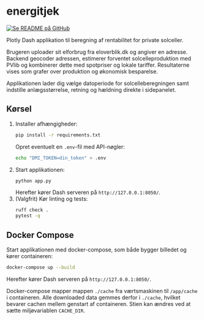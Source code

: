 # energitjek

[![Se README på GitHub](https://img.shields.io/badge/Se%20README%20p%C3%A5-GitHub-black?logo=github)](https://github.com/jolsso/energitjek/blob/main/README.md)

Plotly Dash applikation til beregning af rentabilitet for private solceller.

Brugeren uploader sit elforbrug fra eloverblik.dk og angiver en adresse.
Backend geocoder adressen, estimerer forventet solcelleproduktion med PVlib
og kombinerer dette med spotpriser og lokale tariffer. Resultaterne vises som
grafer over produktion og økonomisk besparelse.

Applikationen lader dig vælge datoperiode for solcelleberegningen samt indstille
anlægsstørrelse, retning og hældning direkte i sidepanelet.

## Kørsel

1. Installer afhængigheder:
   ```bash
   pip install -r requirements.txt
   ```
   Opret eventuelt en `.env`-fil med API-nøgler:
   ```bash
   echo "DMI_TOKEN=din_token" > .env
   ```
2. Start applikationen:
   ```bash
   python app.py
   ```
   Herefter kører Dash serveren på `http://127.0.0.1:8050/`.
3. (Valgfrit) Kør linting og tests:
   ```bash
   ruff check .
   pytest -q
   ```

## Docker Compose

Start applikationen med docker-compose, som både bygger billedet og
kører containeren:
```bash
docker-compose up --build
```
Herefter kører Dash serveren på `http://127.0.0.1:8050/`.

Docker-compose mapper mappen `./cache` fra værtsmaskinen til `/app/cache` i
containeren. Alle downloaded data gemmes derfor i `./cache`, hvilket bevarer
cachen mellem genstart af containeren. Stien kan ændres ved at sætte
miljøvariablen `CACHE_DIR`.
